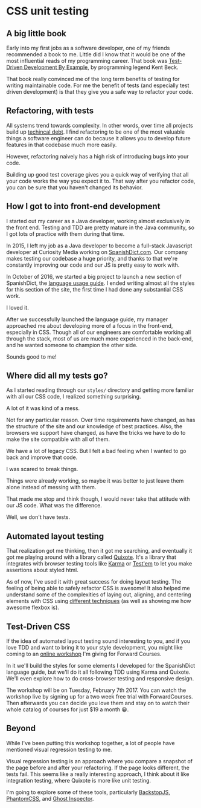 # CSS unit testing

## A big little book

Early into my first jobs as a software developer, one of my friends recommended
a book to me. Little did I know that it would be one of the most influential
reads of my programming career. That book
was
[Test-Driven Development By Example](https://www.amazon.com/Test-Driven-Development-Kent-Beck/dp/0321146530),
by programming legend Kent Beck.

That book really convinced me of the long term benefits of testing for writing
maintainable code. For me the benefit of tests (and especially test driven
development) is that they give you a safe way to refactor your code.

## Refactoring, with tests

All systems trend towards complexity. In other words, over time all projects
build
up [techincal debt](https://www.techopedia.com/definition/27913/technical-debt).
I find refactoring to be one of the most valuable things a software engineer can
do because it allows you to develop future features in that codebase much more easily.

However, refactoring naively has a high risk of introducing bugs into your code.

Building up good test coverage gives you a quick way of verifying that all your
code works the way you expect it to. That way after you refactor code, you can
be sure that you haven't changed its behavior.

## How I got to into front-end development

I started out my career as a Java developer, working almost exclusively in the
front end. Testing and TDD are pretty mature in the Java community, so I got
lots of practice with them during that time.

In 2015, I left my job as a Java developer to become a full-stack Javascript
developer at Curiosity Media working
on [SpanishDict.com](http://www.spanishdict.com/). Our company makes testing our
codebase a huge priority, and thanks to that we're constantly improving our code
and our JS is pretty easy to work with.

In October of 2016, we started a big project to launch a new section of
SpanishDict,
the [language usage guide](http://www.spanishdict.com/guide/ser-vs-estar). I
ended writing almost all the styles for this section of the site, the first time
I had done any substantial CSS work.

I loved it.

After we successfully launched the language guide, my manager approached me
about developing more of a focus in the front-end, especially in CSS. Though all
of our engineers are comfortable working all through the stack, most of us are
much more experienced in the back-end, and he wanted someone to champion the
other side.

Sounds good to me!

## Where did all my tests go?

As I started reading through our `styles/` directory and getting more familiar
with all our CSS code, I realized something surprising.

A lot of it was kind of a mess.

Not for any particular reason. Over time requirements have changed, as has the
structure of the site and our knowledge of best practices. Also, the browsers we
support have changed, as have the tricks we have to do to make the site
compatible with all of them.

We have a lot of legacy CSS. But I felt a bad feeling when I wanted to go back
and improve that code.

I was scared to break things.

Things were already working, so maybe it was better to just leave them alone
instead of messing with them.

That made me stop and think though, I would never take that attitude with our
JS code. What was the difference.

Well, we don't have tests.

## Automated layout testing

That realization got me thinking, then it got me searching, and eventually it
got me playing around with a library
called [Quixote](https://github.com/jamesshore/quixote). It's a library that
integrates with browser testing tools
like [Karma](http://karma-runner.github.io)
or [Test'em](https://github.com/airportyh/testem) to let you make assertions
about styled html.

As of now, I've used it with great success for doing layout testing. The feeling
of being able to safely refactor CSS is awesome! It also helped me understand
some of the complexities of laying out, aligning, and centering elements with
CSS using
[different techniques](http://blog.karenmenezes.com/2014/apr/13/floats-inline-block-or-display-table-or-flexbox/)
(as well as showing me how awesome flexbox is).

## Test-Driven CSS

If the idea of automated layout testing sound interesting to you, and if you
love TDD and want to bring it to your style development, you might like coming
to an [online workshop](https://forwardcourses.com/workshops/119) I'm giving for
Forward Courses.

In it we'll build the styles for some elements I developed for the SpanishDict
language guide, but we'll do it all following TDD using Karma and Quixote. We'll
even explore how to do cross-browser testing and responsive design.

The workshop will be on Tuesday, February 7th 2017. You can watch the workshop
live by signing up for a two week free trial with ForwardCourses. Then
afterwards you can decide you love them and stay on to watch their whole catalog
of courses for just $19 a month 😀.

## Beyond

While I've been putting this workshop together, a lot of people have mentioned
visual regression testing to me.

Visual regression testing is an approach where you compare a snapshot of the
page before and after your refactoring. If the page looks different, the tests
fail. This seems like a really interesting approach, I think about it like
integration testing, where Quixote is more like unit testing.

I'm going to explore some of these tools,
particularly
[BackstopJS](https://garris.github.io/BackstopJS/),
[PhantomCSS](https://github.com/Huddle/PhantomCSS),
and [Ghost Inspector](https://ghostinspector.com/).
